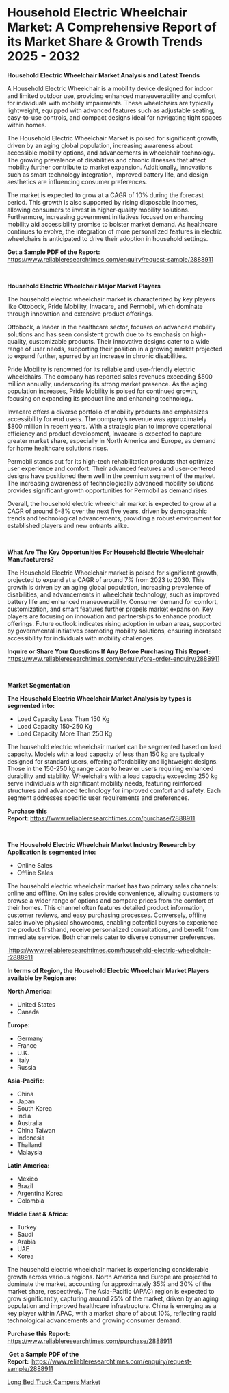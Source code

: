 <p><h1>Household Electric Wheelchair Market: A Comprehensive Report of its Market Share & Growth Trends 2025 - 2032</h1></p><p><strong>Household Electric Wheelchair Market Analysis and Latest Trends</strong></p>
<p><p>A Household Electric Wheelchair is a mobility device designed for indoor and limited outdoor use, providing enhanced maneuverability and comfort for individuals with mobility impairments. These wheelchairs are typically lightweight, equipped with advanced features such as adjustable seating, easy-to-use controls, and compact designs ideal for navigating tight spaces within homes.</p><p>The Household Electric Wheelchair Market is poised for significant growth, driven by an aging global population, increasing awareness about accessible mobility options, and advancements in wheelchair technology. The growing prevalence of disabilities and chronic illnesses that affect mobility further contribute to market expansion. Additionally, innovations such as smart technology integration, improved battery life, and design aesthetics are influencing consumer preferences.</p><p>The market is expected to grow at a CAGR of 10% during the forecast period. This growth is also supported by rising disposable incomes, allowing consumers to invest in higher-quality mobility solutions. Furthermore, increasing government initiatives focused on enhancing mobility aid accessibility promise to bolster market demand. As healthcare continues to evolve, the integration of more personalized features in electric wheelchairs is anticipated to drive their adoption in household settings.</p></p>
<p><strong>Get a Sample PDF of the Report:&nbsp;</strong> <a href="https://www.reliableresearchtimes.com/enquiry/request-sample/2888911?utm_campaign=3493&utm_medium=2&utm_source=Github&utm_content=ia&utm_term=14032025&utm_id=household-electric-wheelchair">https://www.reliableresearchtimes.com/enquiry/request-sample/2888911</a></p>
<p>&nbsp;</p>
<p><strong>Household Electric Wheelchair Major Market Players</strong></p>
<p><p>The household electric wheelchair market is characterized by key players like Ottobock, Pride Mobility, Invacare, and Permobil, which dominate through innovation and extensive product offerings. </p><p>Ottobock, a leader in the healthcare sector, focuses on advanced mobility solutions and has seen consistent growth due to its emphasis on high-quality, customizable products. Their innovative designs cater to a wide range of user needs, supporting their position in a growing market projected to expand further, spurred by an increase in chronic disabilities.</p><p>Pride Mobility is renowned for its reliable and user-friendly electric wheelchairs. The company has reported sales revenues exceeding $500 million annually, underscoring its strong market presence. As the aging population increases, Pride Mobility is poised for continued growth, focusing on expanding its product line and enhancing technology.</p><p>Invacare offers a diverse portfolio of mobility products and emphasizes accessibility for end users. The company’s revenue was approximately $800 million in recent years. With a strategic plan to improve operational efficiency and product development, Invacare is expected to capture greater market share, especially in North America and Europe, as demand for home healthcare solutions rises.</p><p>Permobil stands out for its high-tech rehabilitation products that optimize user experience and comfort. Their advanced features and user-centered designs have positioned them well in the premium segment of the market. The increasing awareness of technologically advanced mobility solutions provides significant growth opportunities for Permobil as demand rises.</p><p>Overall, the household electric wheelchair market is expected to grow at a CAGR of around 6-8% over the next five years, driven by demographic trends and technological advancements, providing a robust environment for established players and new entrants alike.</p></p>
<p>&nbsp;</p>
<p><strong>What Are The Key Opportunities For Household Electric Wheelchair Manufacturers?</strong></p>
<p><p>The Household Electric Wheelchair market is poised for significant growth, projected to expand at a CAGR of around 7% from 2023 to 2030. This growth is driven by an aging global population, increasing prevalence of disabilities, and advancements in wheelchair technology, such as improved battery life and enhanced maneuverability. Consumer demand for comfort, customization, and smart features further propels market expansion. Key players are focusing on innovation and partnerships to enhance product offerings. Future outlook indicates rising adoption in urban areas, supported by governmental initiatives promoting mobility solutions, ensuring increased accessibility for individuals with mobility challenges.</p></p>
<p><strong>Inquire or Share Your Questions If Any Before Purchasing This Report:</strong> <a href="https://www.reliableresearchtimes.com/enquiry/pre-order-enquiry/2888911?utm_campaign=3493&utm_medium=2&utm_source=Github&utm_content=ia&utm_term=14032025&utm_id=household-electric-wheelchair">https://www.reliableresearchtimes.com/enquiry/pre-order-enquiry/2888911</a></p>
<p>&nbsp;</p>
<p><strong>Market Segmentation</strong></p>
<p><strong>The Household Electric Wheelchair Market Analysis by types is segmented into:</strong></p>
<p><ul><li>Load Capacity Less Than 150 Kg</li><li>Load Capacity 150-250 Kg</li><li>Load Capacity More Than 250 Kg</li></ul></p>
<p><p>The household electric wheelchair market can be segmented based on load capacity. Models with a load capacity of less than 150 kg are typically designed for standard users, offering affordability and lightweight designs. Those in the 150-250 kg range cater to heavier users requiring enhanced durability and stability. Wheelchairs with a load capacity exceeding 250 kg serve individuals with significant mobility needs, featuring reinforced structures and advanced technology for improved comfort and safety. Each segment addresses specific user requirements and preferences.</p></p>
<p><strong>Purchase this Report:&nbsp;</strong><a href="https://www.reliableresearchtimes.com/purchase/2888911?utm_campaign=3493&utm_medium=2&utm_source=Github&utm_content=ia&utm_term=14032025&utm_id=household-electric-wheelchair">https://www.reliableresearchtimes.com/purchase/2888911</a></p>
<p>&nbsp;</p>
<p><strong>The Household Electric Wheelchair Market Industry Research by Application is segmented into:</strong></p>
<p><ul><li>Online Sales</li><li>Offline Sales</li></ul></p>
<p><p>The household electric wheelchair market has two primary sales channels: online and offline. Online sales provide convenience, allowing customers to browse a wider range of options and compare prices from the comfort of their homes. This channel often features detailed product information, customer reviews, and easy purchasing processes. Conversely, offline sales involve physical showrooms, enabling potential buyers to experience the product firsthand, receive personalized consultations, and benefit from immediate service. Both channels cater to diverse consumer preferences.</p></p>
<p><a href="https://www.reliableresearchtimes.com/household-electric-wheelchair-r2888911?utm_campaign=3493&utm_medium=2&utm_source=Github&utm_content=ia&utm_term=14032025&utm_id=household-electric-wheelchair">&nbsp;https://www.reliableresearchtimes.com/household-electric-wheelchair-r2888911</a></p>
<p><strong>In terms of Region, the Household Electric Wheelchair Market Players available by Region are:</strong></p>
<p>
    <p> <strong> North America: </strong>
        <ul>
            <li>United States</li>
            <li>Canada</li>
        </ul>
        </p> 
    <p> <strong> Europe: </strong>
        <ul>
            <li>Germany</li>
            <li>France</li>
            <li>U.K.</li>
            <li>Italy</li>
            <li>Russia</li>
        </ul>
        </p> 
    <p> <strong> Asia-Pacific: </strong>
        <ul>
            <li>China</li>
            <li>Japan</li>
            <li>South Korea</li>
            <li>India</li>
            <li>Australia</li>
            <li>China Taiwan</li>
            <li>Indonesia</li>
            <li>Thailand</li>
            <li>Malaysia</li>
        </ul>
        </p> 
    <p> <strong> Latin America: </strong>
        <ul>
            <li>Mexico</li>
            <li>Brazil</li>
            <li>Argentina Korea</li>
            <li>Colombia</li>
        </ul>
        </p> 
    <p> <strong> Middle East & Africa: </strong>
        <ul>
            <li>Turkey</li>
            <li>Saudi</li>
            <li>Arabia</li>
            <li>UAE</li>
            <li>Korea</li>
        </ul>
    </p>
    </p>
<p><p>The household electric wheelchair market is experiencing considerable growth across various regions. North America and Europe are projected to dominate the market, accounting for approximately 35% and 30% of the market share, respectively. The Asia-Pacific (APAC) region is expected to grow significantly, capturing around 25% of the market, driven by an aging population and improved healthcare infrastructure. China is emerging as a key player within APAC, with a market share of about 10%, reflecting rapid technological advancements and growing consumer demand.</p></p>
<p><strong>Purchase this Report: </strong><a href="https://www.reliableresearchtimes.com/purchase/2888911?utm_campaign=3493&utm_medium=2&utm_source=Github&utm_content=ia&utm_term=14032025&utm_id=household-electric-wheelchair">https://www.reliableresearchtimes.com/purchase/2888911</a></p>
<p>&nbsp;<strong>Get a Sample PDF of the Report:&nbsp;&nbsp;</strong><a href="https://www.reliableresearchtimes.com/enquiry/request-sample/2888911?utm_campaign=3493&utm_medium=2&utm_source=Github&utm_content=ia&utm_term=14032025&utm_id=household-electric-wheelchair">https://www.reliableresearchtimes.com/enquiry/request-sample/2888911</a></p>
<p><strong></strong></p>
<p><p><a href="https://github.com/eymermanda0p/Market-Research-Report-List-1/blob/main/long-bed-truck-campers-market.md?utm_campaign=3493&utm_medium=2&utm_source=Github&utm_content=ia&utm_term=14032025&utm_id=household-electric-wheelchair">Long Bed Truck Campers Market</a></p></p>